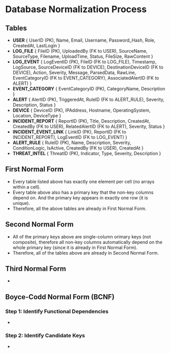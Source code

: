 # Database Normalization Process

## Tables
- **USER** {
    UserID (PK),
    Name,
    Email,
    Username,
    Password_Hash,
    Role,
    CreatedAt,
    LastLogin
}
- **LOG_FILE** {
    FileID (PK),
    UploadedBy (FK to USER),
    SourceName,
    SourceType,
    Filename,
    UploadTime,
    Status,
    FileSize,
    RawContent
}
- **LOG_EVENT** {
    LogEventID (PK),
    FileID (FK to LOG_FILE),
    Timestamp,
    LogSource,
    SourceDeviceID (FK to DEVICE),
    DestinationDeviceID (FK to DEVICE),
    Action,
    Severity,
    Message,
    ParsedData,
    RawLine,
    EventCategoryID (FK to EVENT_CATEGORY),
    AssociatedAlertID (FK to ALERT)
}
- **EVENT_CATEGORY** {
    EventCategoryID (PK),
    CategoryName,
    Description
}
- **ALERT** {
    AlertID (PK),
    TriggeredAt,
    RuleID (FK to ALERT_RULE),
    Severity,
    Description,
    Status
}
- **DEVICE** {
    DeviceID (PK),
    IPAddress,
    Hostname,
    OperatingSystem,
    Location,
    DeviceType
}
- **INCIDENT_REPORT** {
    ReportID (PK),
    Title,
    Description,
    CreatedAt,
    CreatedBy (FK to USER),
    RelatedAlertID (FK to ALERT),
    Severity,
    Status
}
- **INCIDENT_EVENT_LINK** {
    LinkID (PK),
    ReportID (FK to INCIDENT_REPORT),
    LogEventID (FK to LOG_EVENT)
}
- **ALERT_RULE** {
    RuleID (PK),
    Name,
    Description,
    Severity,
    ConditionLogic,
    IsActive,
    CreatedBy (FK to USER),
    CreatedAt
}
- **THREAT_INTEL** {
    ThreatID (PK),
    Indicator,
    Type,
    Severity,
    Description
}

## First Normal Form
- Every table listed above has exactly one element per cell (no arrays within a cell).
- Every table above also has a primary key that the non-key columns depend on. And the primary key appears in exactly one row (it is unique).
- Therefore, all the above tables are already in First Normal Form.

## Second Normal Form
- All of the primary keys above are single-column orimary keys (not composite), therefore all non-key columns automatically depend on the whole primary key (since it is already in First Normal Form).
- Therefore, all of the tables above are already in Second Normal Form.

## Third Normal Form
-

## Boyce-Codd Normal Form (BCNF)
### Step 1: Identify Functional Dependencies
- 

### Step 2: Identify Candidate Keys
- 
